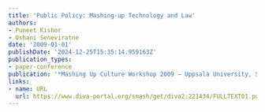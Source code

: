 ```yaml
---
title: 'Public Policy: Mashing-up Technology and Law'
authors:
- Puneet Kishor
- Oshani Seneviratne
date: '2009-01-01'
publishDate: '2024-12-25T15:35:14.959163Z'
publication_types:
- paper-conference
publication: '*Mashing Up Culture Workshop 2009 – Uppsala University, Sweden*'
links:
- name: URL
  url: https://www.diva-portal.org/smash/get/diva2:221434/FULLTEXT01.pdf#page=125
---
```

